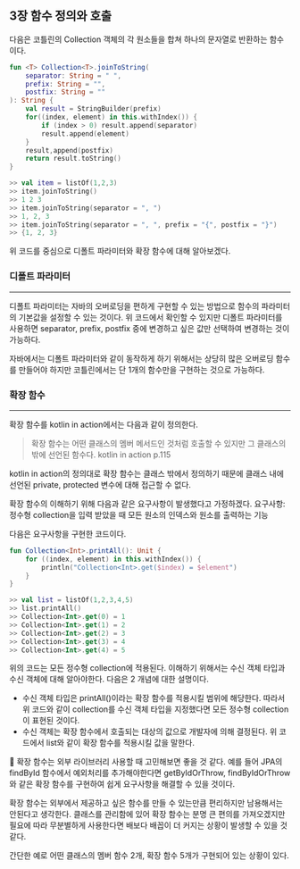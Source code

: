 ## 3장 함수 정의와 호출

다음은 코틀린의 Collection 객체의 각 원소들을 합쳐 하나의 문자열로 반환하는 함수이다.
~~~kotlin
fun <T> Collection<T>.joinToString(
	separator: String = " ",
	prefix: String = "",
	postfix: String = ""
): String {
	val result = StringBuilder(prefix)
	for((index, element) in this.withIndex()) {
		if (index > 0) result.append(separator)
		result.append(element)
	}
	result,append(postfix)
	return result.toString()
}

>> val item = listOf(1,2,3)
>> item.joinToString()
>> 1 2 3
>> item.joinToString(separator = ", ")
>> 1, 2, 3
>> item.joinToString(separator = ", ", prefix = "{", postfix = "}")
>> {1, 2, 3}
~~~

위 코드를 중심으로 디폴트 파라미터와 확장 함수에 대해 알아보겠다.

### 디폴트 파라미터
---
디폴트 파라미터는 자바의 오버로딩을 편하게 구현할 수 있는 방법으로 함수의 파라미터의 기본값을 설정할 수 있는 것이다. 위 코드에서 확인할 수 있지만 디폴트 파라미터를 사용하면 separator, prefix, postfix 중에 변경하고 싶은 값만 선택하여 변경하는 것이 가능하다.

자바에서는 디폴트 파라미터와 같이 동작하게 하기 위해서는 상당히 많은 오버로딩 함수를 만들어야 하지만 코틀린에서는 단 1개의 함수만을 구현하는 것으로 가능하다.

### 확장 함수
---
확장 함수를 kotlin in action에서는 다음과 같이 정의한다.
> 확장 함수는 어떤 클래스의 멤버 메서드인 것처럼 호출할 수 있지만 그 클래스의 밖에 선언된 함수다.
> kotlin in action p.115

kotlin in action의 정의대로 확장 함수는 클래스 밖에서 정의하기 때문에 클래스 내에 선언된 private, protected 변수에 대해 접근할 수 없다.

확장 함수의 이해하기 위해 다음과 같은 요구사항이 발생했다고 가정하겠다. 
요구사항: 정수형 collection을 입력 받았을 때 모든 원소의 인덱스와 원소를 출력하는 기능

다음은 요구사항을 구현한 코드이다.
```kotlin
fun Collection<Int>.printAll(): Unit {  
    for ((index, element) in this.withIndex()) {  
        println("Collection<Int>.get($index) = $element")  
    }  
}

>> val list = listOf(1,2,3,4,5)
>> list.printAll()
>> Collection<Int>.get(0) = 1
>> Collection<Int>.get(1) = 2
>> Collection<Int>.get(2) = 3
>> Collection<Int>.get(3) = 4
>> Collection<Int>.get(4) = 5
```

위의 코드는 모든 정수형 collection에 적용된다. 이해하기 위해서는 수신 객체 타입과 수신 객체에 대해 알아야한다. 다음은 2 개념에 대한 설명이다.
- 수신 객체 타입은 printAll()이라는 확장 함수를 적용시킬 범위에 해당한다. 따라서 위 코드와 같이 collection<Int>를 수신 객체 타입을 지정했다면 모든 정수형 collection이 표현된 것이다.
- 수신 객체는 확장 함수에서 호출되는 대상의 값으로 개발자에 의해 결정된다. 위 코드에서 list와 같이 확장 함수를 적용시킬 값을 말한다.

🥕 확장 함수는 외부 라이브러리 사용할 때 고민해보면 좋을 것 같다. 예를 들어 JPA의 findById 함수에서 예외처리를 추가해야한다면 getByIdOrThrow, findByIdOrThrow와 같은 확장 함수를 구현하여 쉽게 요구사항을 해결할 수 있을 것이다.

확장 함수는 외부에서 제공하고 싶은 함수를 만들 수 있는만큼 편리하지만 남용해서는 안된다고 생각한다. 클래스를 관리함에 있어 확장 함수는 분명 큰 편의를 가져오겠지만 필요에 따라 무분별하게 사용한다면 배보다 배꼽이 더 커지는 상황이 발생할 수 있을 것 같다.

간단한 예로 어떤 클래스의 멤버 함수 2개, 확장 함수 5개가[]() 구현되어 있는 상황이 있다.
